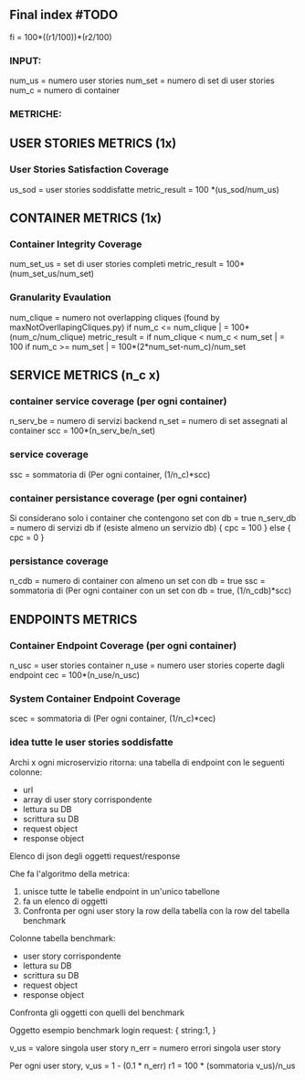 ## Final index #TODO
fi = 100*((r1/100))*(r2/100)


### INPUT:
num_us = numero user stories
num_set = numero di set di user stories
num_c = numero di container


### METRICHE:

## USER STORIES METRICS (1x)

### User Stories Satisfaction Coverage
us_sod = user stories soddisfatte
metric_result = 100 *(us_sod/num_us)
  
## CONTAINER METRICS (1x)

### Container Integrity Coverage
num_set_us = set di user stories completi
metric_result = 100*(num_set_us/num_set)

### Granularity Evaulation
num_clique = numero not overlapping cliques (found by maxNotOverllapingCliques.py)
                    if num_c <= num_clique             | = 100*(num_c/num_clique)
metric_result =     if num_clique < num_c < num_set    | = 100
                    if num_c >= num_set                | = 100*(2*num_set-num_c)/num_set 
  
## SERVICE METRICS (n_c x)

### container service coverage (per ogni container)
n_serv_be = numero di servizi backend
n_set = numero di set assegnati al container
scc = 100*(n_serv_be/n_set)

### service coverage
ssc = sommatoria di (Per ogni container, (1/n_c)*scc)

### container persistance coverage (per ogni container)
Si considerano solo i container che contengono set con db = true
n_serv_db = numero di servizi db
if (esiste almeno un servizio db) {
    cpc = 100
} else {
    cpc = 0
}

### persistance coverage
n_cdb = numero di container con almeno un set con db = true
ssc = sommatoria di (Per ogni container con un set con db = true, (1/n_cdb)*scc)


## ENDPOINTS METRICS

### Container Endpoint Coverage (per ogni container)
n_usc = user stories container
n_use = numero user stories coperte dagli endpoint
cec = 100*(n_use/n_usc)

### System Container Endpoint Coverage 
scec = sommatoria di (Per ogni container, (1/n_c)*cec)




### idea tutte le user stories soddisfatte

Archi x ogni microservizio ritorna:
una tabella di endpoint con le seguenti colonne:
- url
- array di user story corrispondente
- lettura su DB
- scrittura su DB
- request object
- response object

Elenco di json degli oggetti request/response


Che fa l'algoritmo della metrica:
1) unisce tutte le tabelle endpoint in un'unico tabellone
2) fa un elenco di oggetti
3) Confronta per ogni user story la row della tabella con la row del tabella benchmark

Colonne tabella benchmark:
- user story corrispondente
- lettura su DB
- scrittura su DB
- request object
- response object

Confronta gli oggetti con quelli del benchmark

Oggetto esempio benchmark login request:
{
    string:1,
}

v_us = valore singola user story
n_err = numero errori singola user story

Per ogni user story, v_us = 1 - (0.1 * n_err)
r1 = 100 * (sommatoria v_us)/n_us
